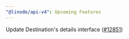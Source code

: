 ```yaml
---
"@linode/api-v4": Upcoming Features
---
```


Update Destination's details interface ([#12851](https://github.com/linode/manager/pull/12851))
